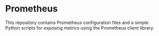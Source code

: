 # Prometheus

This repository contains Prometheus configuration files and a simple Python scripts for exposing metrics using the Prometheus client library.
